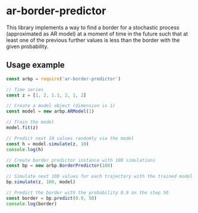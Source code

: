 # ar-border-predictor

This library implements a way to find a border for a stochastic process 
(approximated as AR model) at a moment of time in the future such that
at least one of the previous further values is less than the border with the 
given probability.

## Usage example

```javascript
const arbp = require('ar-border-predictor')

// Time series
const z = [1, 2, 1.1, 2, 1, 2]

// Create a model object (dimension is 1)
const model = new arbp.ARModel(1)

// Train the model
model.fit(z)

// Predict next 10 values randomly via the model
const h = model.simulate(z, 10)
console.log(h)

// Create border predictor instance with 100 simulations
const bp = new arbp.BorderPredictor(100)

// Simulate next 100 values for each trajectory with the trained model
bp.simulate(z, 100, model)

// Predict the border with the probability 0.9 on the step 50
const border = bp.predict(0.9, 50)
console.log(border)
````
